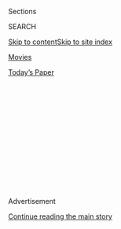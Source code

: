 <div id="app">

<div>

<div>

<div>

<div class="NYTAppHideMasthead css-1q2w90k e1suatyy0">

<div class="section css-ui9rw0 e1suatyy2">

<div class="css-eph4ug er09x8g0">

<div class="css-6n7j50">

</div>

<span class="css-1dv1kvn">Sections</span>

<div class="css-10488qs">

<span class="css-1dv1kvn">SEARCH</span>

</div>

[Skip to content](#site-content)[Skip to site index](#site-index)

</div>

<div id="masthead-section-label" class="css-1wr3we4 eaxe0e00">

[Movies](https://www.nytimes.com/section/movies)

</div>

<div class="css-10698na e1huz5gh0">

</div>

</div>

<div id="masthead-bar-one" class="section hasLinks css-15hmgas e1csuq9d3">

<div class="css-uqyvli e1csuq9d0">

</div>

<div class="css-1uqjmks e1csuq9d1">

</div>

<div class="css-9e9ivx">

[](https://myaccount.nytimes.com/auth/login?response_type=cookie&client_id=vi)

</div>

<div class="css-1bvtpon e1csuq9d2">

[Today’s Paper](https://www.nytimes.com/section/todayspaper)

</div>

</div>

</div>

</div>

<div data-aria-hidden="false">

<div id="site-content" role="main">

<div>

<div class="css-1aor85t" style="opacity:0.000000001;z-index:-1;visibility:hidden">

<div class="css-1hqnpie">

<div class="css-epjblv">

<span class="css-17xtcya">[Movies](/section/movies)</span><span class="css-x15j1o">|</span><span class="css-fwqvlz">Review/Film;
Indian Immigrants in a Black-and-White Milieu</span>

</div>

<div class="css-k008qs">

<div class="css-1iwv8en">

<span class="css-18z7m18"></span>

<div>

</div>

</div>

<span class="css-1n6z4y">https://nyti.ms/29gOXQK</span>

<div class="css-1705lsu">

<div class="css-4xjgmj">

<div class="css-4skfbu" role="toolbar" data-aria-label="Social Media Share buttons, Save button, and Comments Panel with current comment count" data-testid="share-tools">

  - 
  - 
  - 
  - 
    
    <div class="css-6n7j50">
    
    </div>

  - 

</div>

</div>

</div>

</div>

</div>

</div>

<div id="NYT_TOP_BANNER_REGION" class="css-13pd83m">

</div>

<div id="top-wrapper" class="css-1sy8kpn">

<div id="top-slug" class="css-l9onyx">

Advertisement

</div>

[Continue reading the main story](#after-top)

<div class="ad top-wrapper" style="text-align:center;height:100%;display:block;min-height:250px">

<div id="top" class="place-ad" data-position="top" data-size-key="top">

</div>

</div>

<div id="after-top">

</div>

</div>

<div id="sponsor-wrapper" class="css-1hyfx7x">

<div id="sponsor-slug" class="css-19vbshk">

Supported by

</div>

[Continue reading the main story](#after-sponsor)

<div id="sponsor" class="ad sponsor-wrapper" style="text-align:center;height:100%;display:block">

</div>

<div id="after-sponsor">

</div>

</div>

<div class="css-1vkm6nb ehdk2mb0">

# Review/Film; Indian Immigrants in a Black-and-White Milieu

</div>

<div class="css-170u9t6">

<div class="css-1c4e8vg">

<div class="css-83hgbf">

  - Mississippi Masala  
    Directed by <span>Mira Nair</span>
    Drama, Romance
    R
    1h 58m

</div>

</div>

</div>

<div class="css-xt80pu e12qa4dv0">

<div class="css-18e8msd">

<div class="css-vp77d3 epjyd6m0">

<div class="css-1baulvz">

By <span class="css-1baulvz last-byline" itemprop="name">Vincent
Canby</span>

</div>

</div>

  - Feb. 5, 1992

  - 
    
    <div class="css-4xjgmj">
    
    <div class="css-d8bdto" role="toolbar" data-aria-label="Social Media Share buttons, Save button, and Comments Panel with current comment count" data-testid="share-tools">
    
      - 
      - 
      - 
      - 
        
        <div class="css-6n7j50">
        
        </div>
    
      - 
    
    </div>
    
    </div>

</div>

</div>

<div class="section meteredContent css-1r7ky0e" name="articleBody" itemprop="articleBody">

<div class="css-j3uhc5">

<div class="css-1ve50l5">

<div class="css-1si6tjw">

<div class="css-p5jc4e">

![<span class="css-cnj6d5 e1z0qqy90" itemprop="copyrightHolder"><span class="css-1ly73wi e1tej78p0">Credit...</span><span><span>The
New York Times
Archives</span></span></span>](https://s1.nyt.com/timesmachine/pages/1/1992/02/05/621292_360W.png?quality=75&auto=webp&disable=upscale)

</div>

<div class="css-1s1pakw">

<div class="css-udpjq9">

See the article in its original context from  
February 5, 1992, <span>Section C,</span> Page
15<span class="css-iry6ay"></span>[Buy
Reprints](https://store.nytimes.com/collections/new-york-times-page-reprints?utm_source=nytimes&utm_medium=article-page&utm_campaign=reprints)

</div>

<div class="css-1nq039c">

[View on
timesmachine](http://timesmachine.nytimes.com/timesmachine/1992/02/05/621292.html)

</div>

<div class="css-1gus26i">

TimesMachine is an exclusive benefit for home delivery and digital
subscribers.

</div>

</div>

</div>

<div class="css-1mweozg">

<div class="css-14uxcda">

About the Archive

</div>

<div class="css-6hi8ev">

This is a digitized version of an article from The Times’s print
archive, before the start of online publication in 1996. To preserve
these articles as they originally appeared, The Times does not alter,
edit or update them.

</div>

<div class="css-6hi8ev">

Occasionally the digitization process introduces transcription errors or
other problems; we are continuing to work to improve these archived
versions.

</div>

</div>

</div>

</div>

<div class="css-1fanzo5 StoryBodyCompanionColumn">

<div class="css-53u6y8">

Near the beginning of Mira Nair's sweetly pungent new comedy,
"Mississippi Masala," Mina (Sarita Choudhury) is driving a large,
borrowed American automobile down a highway near Greenwood, Miss.,
arguing with her mother, who sits imperially in the back. Mina drives
with the hapless self-assurance of someone who doesn't often get behind
a wheel.

With her head turned around to answer her mother, Mina slams into the
rear of the stopped van owned by Demetrius (Denzel Washington), who owns
a rug-cleaning service. The van is slightly damaged, but no one is hurt.
Names and addresses are exchanged. The incident is handled with
comparative amiability, considering the nature of most such encounters.

It is also the first of a series of collisions by which "Mississippi
Masala" vividly dramatizes the uncertain, frequently comic progress of
the love affair of Mina, a spirited young Indian who has never seen
India, and Demetrius, a conscientious, upwardly mobile black American
who has never seen Africa.

The landscape of "Mississippi Masala" is brown and black and white. The
blacks and whites have been in Greenwood for generations. The browns are
newcomers. They are the Indian immigrants who have somehow found their
way to Greenwood and, for reasons not entirely clear, have wound up
owning most of the motels.

</div>

</div>

<div class="css-1fanzo5 StoryBodyCompanionColumn">

<div class="css-53u6y8">

The Indian innkeepers are fastidious about their own manners and morals,
but they are equally willing to rent rooms by the night, day or hour.
It's recognized as a respectable business. Yet the so-called New South
remains a network of social and cultural taboos that almost wreck the
lives of Mina and Demetrius.

"Mississippi Masala" appears to have been produced on a modest (by
Hollywood standards) budget, but it is a big movie in terms of talent,
geography and concerns. Racism isn't the major issue, at least on the
surface. Mina and Demetrius must fight the sense of cultural dislocation
that, for different reasons, has become a part of the heritage of each.

"Mississippi Masala" demonstrates that the success of "Salaam Bombay\!"
(1988), the first collaboration of Ms. Nair, the director, and Sooni
Taraporevala, her screenwriter, was not an accident. The new film has
its own engagingly idiosyncratic pace. It hurries up, dawdles and then
moves on. It is full of odd characters who are not neatly explained. It
is melancholy without tears.

By way of background for the contemporary story, "Mississippi Masala"
opens with an extensive pre-credit sequence set in Uganda in 1972, a
time of tumult, rude awakenings and "Africa for the Africans." Gen. Idi
Amin has just ordered the expulsion of all Asians from his country.

Mina's father, Jay (Roshan Seth), a successful journalist, is seen being
sent into exile with his wife Kinnu (Sharmila Tagore) and small
daughter. Jay, whose family had lived in Africa for three generations,
always considered himself Ugandan first, Indian second. Career, home,
friends are abruptly abandoned. It is something he never quite accepts,
even long after he has been working at the Monte Cristo, the Greenwood
motel owned by one of his many relatives.

</div>

</div>

<div class="css-1fanzo5 StoryBodyCompanionColumn">

<div class="css-53u6y8">

"Mississippi Masala" (masala being the name of a mixture of Indian
spices) displays a generous kind of interest in all of the people who
make up the separate worlds of Mina and Demetrius. Among others there
are Demetrius's layabout brother (Tico Wells) and his father (Joe
Seneca), who has survived by being mannerly in a white society.

There's also Demetrius's former girlfriend (Natalie Oliver), who is on
her way up in the music world and is no longer interested in his
business success. Poor Demetrius. When he finally has a word alone with
her, all that he can say is: "We got some new machines. We're doing work
with deep shags."

Ms. Nair is slightly more caustic about her Indian characters. They
worry and bicker among themselves and work various scams, but they are
energized into collective Indian outrage by the scandalous behavior of
Mina and Demetrius.

Mr. Washington and Ms. Choudhury, whose first film this is, work well
together. He has a screen heft that gives the film its dramatic point.
Her voluptuous presence defines the urgency of the love affair. In terms
of wit and plain old good humor, they are each other's equals.

Mr. Seth ("Ghandi," "My Beautiful Laundrette") and the other members of
the huge cast also count a lot in creating the sense of community, or
lack of same, which is the heart of a film about displaced persons and
reassuring emotional continuity against all odds.

"Mississippi Masala," which has been rated R (under 17 requires
accompanying parent or adult guardian), has some sex, partial nudity and
vulgar language. Mississippi Masala Directed by Mira Nair; written by
Sooni Taraporevala; director of photography, Ed Lachman; edited by
Roberto Silvi; music by L. Subramaniam; production designer, Mitch
Epstein; produced by Michael Nozik and Ms. Nair; released by the Samuel
Goldwyn Company. Running time: 118 minutes. This film is rated R.
Demetrius . . . Denzel Washington Mina . . . Sarita Choudhury Jay . . .
Roshan Seth Kinnu . . . Sharmila Tagore Tyrone . . . Charles S. Dutton
Williben . . . Joe Seneca Anil . . . Ranjit Chowdhry Dexter . . . Tico
Wells Alicia LeShay . . . Natalie Oliver

</div>

</div>

</div>

<div>

</div>

<div>

</div>

<div>

</div>

<div>

<div id="bottom-wrapper" class="css-1ede5it">

<div id="bottom-slug" class="css-l9onyx">

Advertisement

</div>

[Continue reading the main story](#after-bottom)

<div id="bottom" class="ad bottom-wrapper" style="text-align:center;height:100%;display:block;min-height:90px">

</div>

<div id="after-bottom">

</div>

</div>

</div>

</div>

</div>

## Site Index

<div>

</div>

## Site Information Navigation

  - [© <span>2020</span> <span>The New York Times
    Company</span>](https://help.nytimes.com/hc/en-us/articles/115014792127-Copyright-notice)

<!-- end list -->

  - [NYTCo](https://www.nytco.com/)
  - [Contact
    Us](https://help.nytimes.com/hc/en-us/articles/115015385887-Contact-Us)
  - [Work with us](https://www.nytco.com/careers/)
  - [Advertise](https://nytmediakit.com/)
  - [T Brand Studio](http://www.tbrandstudio.com/)
  - [Your Ad
    Choices](https://www.nytimes.com/privacy/cookie-policy#how-do-i-manage-trackers)
  - [Privacy](https://www.nytimes.com/privacy)
  - [Terms of
    Service](https://help.nytimes.com/hc/en-us/articles/115014893428-Terms-of-service)
  - [Terms of
    Sale](https://help.nytimes.com/hc/en-us/articles/115014893968-Terms-of-sale)
  - [Site Map](https://spiderbites.nytimes.com)
  - [Help](https://help.nytimes.com/hc/en-us)
  - [Subscriptions](https://www.nytimes.com/subscription?campaignId=37WXW)

</div>

</div>

</div>

</div>
